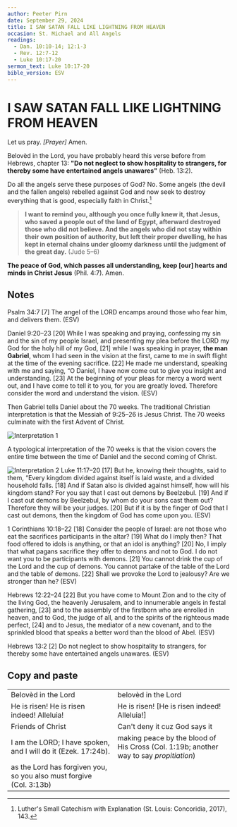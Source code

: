 ```yaml
---
author: Peeter Pirn
date: September 29, 2024
title: I SAW SATAN FALL LIKE LIGHTNING FROM HEAVEN
occasion: St. Michael and All Angels
readings:
  - Dan. 10:10-14; 12:1-3
  - Rev. 12:7-12
  - Luke 10:17-20
sermon_text: Luke 10:17-20
bible_version: ESV
---
```


# I SAW SATAN FALL LIKE LIGHTNING FROM HEAVEN

Let us pray. *\[Prayer]*  Amen.

Belovèd in the Lord, you have probably heard this verse before from Hebrews, chapter 13: **"Do not neglect to show hospitality to strangers, for thereby some have entertained angels unawares"**  (Heb. 13:2).

Do all the angels serve these purposes of God? No. Some angels (the devil and the fallen angels) rebelled against God and now seek to destroy everything that is good, especially faith in Christ.[^1]

> **I want to remind you, although you once fully knew it, that Jesus, who saved a people out of the land of Egypt, afterward destroyed those who did not believe. And the angels who did not stay within their own position of authority, but left their proper dwelling, he has kept in eternal chains under gloomy darkness until the judgment of the great day.**  (Jude 5–6)


**The peace of God, which passes all understanding, keep \[our] hearts and minds in Christ Jesus** (Phil. 4:7). Amen.

[^1]: Luther's Small Catechism with Explanation (St. Louis: Concoridia, 2017), 143.

## Notes
Psalm 34:7
\[7] The angel of the LORD encamps
around those who fear him, and delivers them. (ESV)

Daniel 9:20–23
\[20] While I was speaking and praying, confessing my sin and the sin of my people Israel, and presenting my plea before the LORD my God for the holy hill of my God, \[21] while I was speaking in prayer, **the man Gabriel**, whom I had seen in the vision at the first, came to me in swift flight at the time of the evening sacrifice. \[22] He made me understand, speaking with me and saying, “O Daniel, I have now come out to give you insight and understanding. \[23] At the beginning of your pleas for mercy a word went out, and I have come to tell it to you, for you are greatly loved. Therefore consider the word and understand the vision. (ESV)

Then Gabriel tells Daniel about the 70 weeks. The traditional Christian interpretation is that the Messiah of 9:25–26 is Jesus Christ. The 70 weeks culminate with the first Advent of Christ.

![Interpretation 1](https://church.pirn.us/70-weeks-1.png)

A typological interpretation of the 70 weeks is that the vision covers the entire time between the time of Daniel and the second coming of Christ.

![Interpretation 2](https://church.pirn.us/70-weeks-2.png)
Luke 11:17–20
\[17] But he, knowing their thoughts, said to them, “Every kingdom divided against itself is laid waste, and a divided household falls. \[18] And if Satan also is divided against himself, how will his kingdom stand? For you say that I cast out demons by Beelzebul. \[19] And if I cast out demons by Beelzebul, by whom do your sons cast them out? Therefore they will be your judges. \[20] But if it is by the finger of God that I cast out demons, then the kingdom of God has come upon you. (ESV)

1 Corinthians 10:18–22
\[18] Consider the people of Israel: are not those who eat the sacrifices participants in the altar? \[19] What do I imply then? That food offered to idols is anything, or that an idol is anything? \[20] No, I imply that what pagans sacrifice they offer to demons and not to God. I do not want you to be participants with demons. \[21] You cannot drink the cup of the Lord and the cup of demons. You cannot partake of the table of the Lord and the table of demons. \[22] Shall we provoke the Lord to jealousy? Are we stronger than he? (ESV)

Hebrews 12:22–24
\[22] But you have come to Mount Zion and to the city of the living God, the heavenly Jerusalem, and to innumerable angels in festal gathering, \[23] and to the assembly of the firstborn who are enrolled in heaven, and to God, the judge of all, and to the spirits of the righteous made perfect, \[24] and to Jesus, the mediator of a new covenant, and to the sprinkled blood that speaks a better word than the blood of Abel. (ESV)

Hebrews 13:2
\[2] Do not neglect to show hospitality to strangers, for thereby some have entertained angels unawares. (ESV)
## Copy and paste
|                                                                     |                                                                                        |
| ------------------------------------------------------------------- | -------------------------------------------------------------------------------------- |
| Belovèd in the Lord                                                 | belovèd in the Lord                                                                    |
| He is risen! He is risen indeed! Alleluia!                          | He is risen! \[He is risen indeed! Alleluia!]                                          |
| Friends of Christ                                                   | Can't deny it cuz God says it                                                          |
| I am the LORD; I have spoken, and I will do it (Ezek. 17:24b).      | making peace by the blood of His Cross (Col. 1:19b; another way to say *propitiation*) |
| as the Lord has forgiven you, so you also must forgive (Col. 3:13b) |                                                                                        |